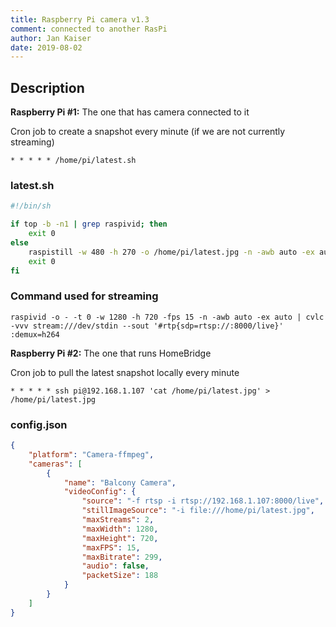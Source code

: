 ```yaml
---
title: Raspberry Pi camera v1.3
comment: connected to another RasPi
author: Jan Kaiser
date: 2019-08-02
---
```

## Description

**Raspberry Pi #1:** The one that has camera connected to it

Cron job to create a snapshot every minute (if we are not currently streaming)

`* * * * * /home/pi/latest.sh`

### latest.sh

```sh
#!/bin/sh

if top -b -n1 | grep raspivid; then
	exit 0
else
	raspistill -w 480 -h 270 -o /home/pi/latest.jpg -n -awb auto -ex auto
	exit 0
fi
```

### Command used for streaming

`raspivid -o - -t 0 -w 1280 -h 720 -fps 15 -n -awb auto -ex auto | cvlc -vvv stream:///dev/stdin --sout '#rtp{sdp=rtsp://:8000/live}' :demux=h264`

**Raspberry Pi #2:** The one that runs HomeBridge

Cron job to pull the latest snapshot locally every minute

`* * * * * ssh pi@192.168.1.107 'cat /home/pi/latest.jpg' > /home/pi/latest.jpg`

### config.json

```json
{
    "platform": "Camera-ffmpeg",
    "cameras": [
        {
            "name": "Balcony Camera",
            "videoConfig": {
                "source": "-f rtsp -i rtsp://192.168.1.107:8000/live",
                "stillImageSource": "-i file:///home/pi/latest.jpg",
                "maxStreams": 2,
                "maxWidth": 1280,
                "maxHeight": 720,
                "maxFPS": 15,
                "maxBitrate": 299,
                "audio": false,
                "packetSize": 188
            }
        }
    ]
}
```